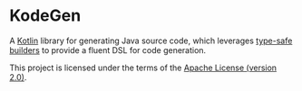# KodeGen
A [Kotlin](https://kotlinlang.org/) library for generating Java source code, which leverages [type-safe builders](https://kotlinlang.org/docs/reference/type-safe-builders.html) to provide a fluent DSL for code generation.

This project is licensed under the terms of the [Apache License (version 2.0)](https://www.apache.org/licenses/LICENSE-2.0).